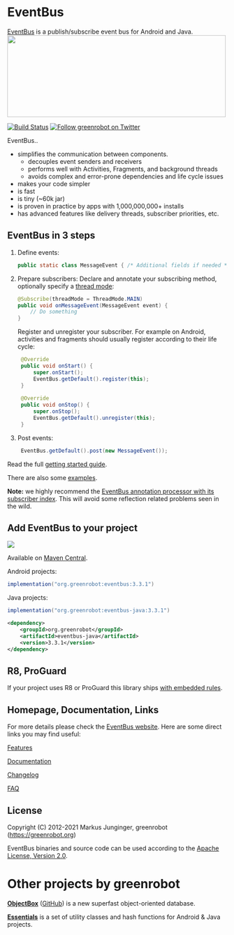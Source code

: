 EventBus
========
[EventBus](https://greenrobot.org/eventbus/) is a publish/subscribe event bus for Android and Java.<br/>
<img src="EventBus-Publish-Subscribe.png" width="500" height="187"/>

[![Build Status](https://github.com/greenrobot/EventBus/actions/workflows/gradle.yml/badge.svg)](https://github.com/greenrobot/EventBus/actions)
[![Follow greenrobot on Twitter](https://img.shields.io/twitter/follow/greenrobot_de.svg?style=flat-square&logo=twitter)](https://twitter.com/greenrobot_de)

EventBus..

 * simplifies the communication between components.
    * decouples event senders and receivers
    * performs well with Activities, Fragments, and background threads
    * avoids complex and error-prone dependencies and life cycle issues
 * makes your code simpler
 * is fast
 * is tiny (~60k jar)
 * is proven in practice by apps with 1,000,000,000+ installs
 * has advanced features like delivery threads, subscriber priorities, etc.

EventBus in 3 steps
-------------------
1. Define events:

    ```java  
    public static class MessageEvent { /* Additional fields if needed */ }
    ```

2. Prepare subscribers:
    Declare and annotate your subscribing method, optionally specify a [thread mode](https://greenrobot.org/eventbus/documentation/delivery-threads-threadmode/):  

    ```java
    @Subscribe(threadMode = ThreadMode.MAIN)  
    public void onMessageEvent(MessageEvent event) {
        // Do something
    }
    ```
    Register and unregister your subscriber. For example on Android, activities and fragments should usually register according to their life cycle:

   ```java
    @Override
    public void onStart() {
        super.onStart();
        EventBus.getDefault().register(this);
    }
 
    @Override
    public void onStop() {
        super.onStop();
        EventBus.getDefault().unregister(this);
    }
    ```

3. Post events:

   ```java
    EventBus.getDefault().post(new MessageEvent());
    ```

Read the full [getting started guide](https://greenrobot.org/eventbus/documentation/how-to-get-started/).

There are also some [examples](https://github.com/greenrobot-team/greenrobot-examples).

**Note:** we highly recommend the [EventBus annotation processor with its subscriber index](https://greenrobot.org/eventbus/documentation/subscriber-index/).
This will avoid some reflection related problems seen in the wild.  

Add EventBus to your project
----------------------------
<a href="https://search.maven.org/search?q=g:org.greenrobot%20AND%20a:eventbus"><img src="https://img.shields.io/maven-central/v/org.greenrobot/eventbus.svg"></a>

Available on <a href="https://search.maven.org/search?q=g:org.greenrobot%20AND%20a:eventbus">Maven Central</a>.

Android projects:
```groovy
implementation("org.greenrobot:eventbus:3.3.1")
```

Java projects:
```groovy
implementation("org.greenrobot:eventbus-java:3.3.1")
```
```xml
<dependency>
    <groupId>org.greenrobot</groupId>
    <artifactId>eventbus-java</artifactId>
    <version>3.3.1</version>
</dependency>
```

R8, ProGuard
------------

If your project uses R8 or ProGuard this library ships [with embedded rules](/eventbus-android/consumer-rules.pro).

Homepage, Documentation, Links
------------------------------
For more details please check the [EventBus website](https://greenrobot.org/eventbus). Here are some direct links you may find useful:

[Features](https://greenrobot.org/eventbus/features/)

[Documentation](https://greenrobot.org/eventbus/documentation/)

[Changelog](https://github.com/greenrobot/EventBus/releases)

[FAQ](https://greenrobot.org/eventbus/documentation/faq/)

License
-------
Copyright (C) 2012-2021 Markus Junginger, greenrobot (https://greenrobot.org)

EventBus binaries and source code can be used according to the [Apache License, Version 2.0](LICENSE).

Other projects by greenrobot
============================
[__ObjectBox__](https://objectbox.io/) ([GitHub](https://github.com/objectbox/objectbox-java)) is a new superfast object-oriented database.

[__Essentials__](https://github.com/greenrobot/essentials) is a set of utility classes and hash functions for Android & Java projects.
